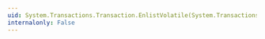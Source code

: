 ```yaml
---
uid: System.Transactions.Transaction.EnlistVolatile(System.Transactions.IEnlistmentNotification,System.Transactions.EnlistmentOptions)
internalonly: False
---
```

